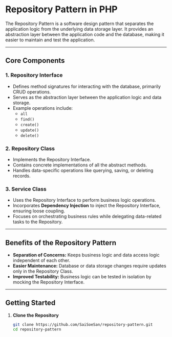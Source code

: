 # Repository Pattern in PHP

The Repository Pattern is a software design pattern that separates the application logic from the underlying data storage layer. It provides an abstraction layer between the application code and the database, making it easier to maintain and test the application.

---

## Core Components

### 1. Repository Interface

-   Defines method signatures for interacting with the database, primarily CRUD operations.
-   Serves as the abstraction layer between the application logic and data storage.
-   Example operations include:
    -   `all`
    -   `find()`
    -   `create()`
    -   `update()`
    -   `delete()`

### 2. Repository Class

-   Implements the Repository Interface.
-   Contains concrete implementations of all the abstract methods.
-   Handles data-specific operations like querying, saving, or deleting records.

### 3. Service Class

-   Uses the Repository Interface to perform business logic operations.
-   Incorporates **Dependency Injection** to inject the Repository Interface, ensuring loose coupling.
-   Focuses on orchestrating business rules while delegating data-related tasks to the Repository.

---

## Benefits of the Repository Pattern

-   **Separation of Concerns:** Keeps business logic and data access logic independent of each other.
-   **Easier Maintenance:** Database or data storage changes require updates only in the Repository Class.
-   **Improved Testability:** Business logic can be tested in isolation by mocking the Repository Interface.

---

## Getting Started

1. **Clone the Repository**
    ```bash
    git clone https://github.com/SaiSoeSan/repository-pattern.git
    cd repository-pattern
    ```
